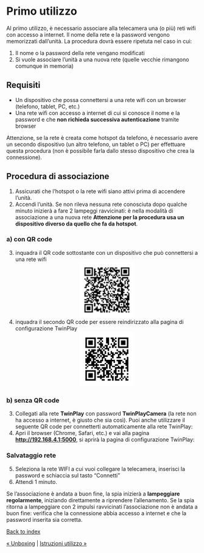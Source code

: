 # Primo utilizzo
Al primo utilizzo, è necessario associare alla telecamera una (o più) reti wifi
con accesso a internet. Il nome della rete e la password vengono memorizzati
dall’unità. La procedura dovrà essere ripetuta nel caso in cui:
1. Il nome o la password della rete vengano modificati
2. Si vuole associare l’unità a una nuova rete (quelle vecchie rimangono comunque in memoria)

## Requisiti
- Un dispositivo che possa connettersi a una rete wifi con un browser (telefono, tablet, PC, etc.)
- Una rete wifi con accesso a internet di cui si conosce il nome e la password e che **non richieda successiva autenticazione** tramite browser

Attenzione, se la rete è creata come hotspot da telefono, è necessario avere un secondo dispositivo (un altro telefono, un tablet o PC) per effettuare questa procedura (non è possibile farla dallo stesso dispositivo che crea la connessione).
## Procedura di associazione
1. Assicurati che l’hotspot o la rete wifi siano attivi prima di accendere
l’unità.
2. Accendi l’unità. Se non rileva nessuna rete conosciuta dopo qualche
minuto inizierà a fare 2 lampeggi ravvicinati: è nella modalità di associazione a una nuova rete
**Attenzione per la procedura usa un dispositivo diverso da quello che fa da hotspot**.
### a) con QR code
3. inquadra il QR code sottostante con un dispositivo che può connettersi a una rete wifi
    <div style="text-align: center;">
        <img src="./assets/img/QR_wifi.png" alt="QR_wifi" style="width:30%;" />
    </div>
4. inquadra il secondo QR code per essere reindirizzato alla pagina di configurazione TwinPlay
    <div style="text-align: center;">
        <img src="./assets/img/QR_link.png" alt="QR_link" style="width:30%;" />
    </div>
### b) senza QR code
3. Collegati alla rete **TwinPlay** con password **TwinPlayCamera** (la rete non ha
accesso a internet, è giusto che sia così). Puoi anche utilizzare il seguente QR code per connetterti automaticamente alla rete TwinPlay:
4. Apri il browser (Chrome, Safari, etc.) e vai alla pagina **http://192.168.4.1:5000**, si aprirà la pagina di configurazione TwinPlay:
### Salvataggio rete
5. Seleziona la rete WIFI a cui vuoi collegare la telecamera, inserisci la
password e schiaccia sul tasto “Connetti”
6. Attendi 1 minuto.

Se l’associazione è andata a buon fine, la spia inizierà a
**lampeggiare regolarmente**, iniziando direttamente a riprendere l’allenamento. Se la spia ritorna a lampeggiare con 2 impulsi ravvicinati l’associazione non è andata a buon fine: verifica che la connessione abbia
accesso a internet e che la password inserita sia corretta.

[Back to index](README.md)

[&laquo; Unboxing](unboxing.md) | [Istruzioni utilizzo &raquo;](istruzioni_utilizzo.md)
